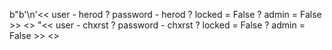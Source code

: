 b"b'\\n'<< user - herod ? password - herod ? locked = False ? admin = False >> <> "<< user - chxrst ? password - chxrst ? locked = False ? admin = False >> <> 